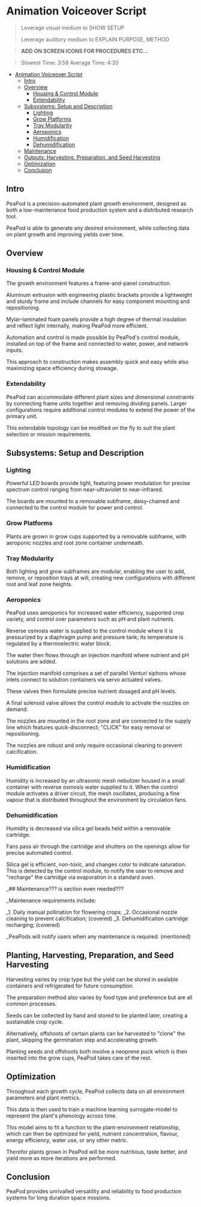 # Animation Voiceover Script

> Leverage visual medium to SHOW SETUP
>
> Leverage auditory medium to EXPLAIN PURPOSE, METHOD

> **ADD ON SCREEN ICONS FOR PROCEDURES ETC...**

> Slowest Time: 3:58
> Average Time: 4:20
<!-- Lol -->

- [Animation Voiceover Script](#animation-voiceover-script)
  - [Intro](#intro)
  - [Overview](#overview)
    - [Housing & Control Module](#housing--control-module)
    - [Extendability](#extendability)
  - [Subsystems: Setup and Description](#subsystems-setup-and-description)
    - [Lighting](#lighting)
    - [Grow Platforms](#grow-platforms)
    - [Tray Modularity](#tray-modularity)
    - [Aeroponics](#aeroponics)
    - [Humidification](#humidification)
    - [Dehumidification](#dehumidification)
  - [Maintenance](#maintenance)
  - [Outputs: Harvesting, Preparation, and Seed Harvesting](#outputs-harvesting-preparation-and-seed-harvesting)
  - [Optimization](#optimization)
  - [Conclusion](#conclusion)

## Intro

PeaPod is a precision-automated plant growth environment, designed as both a low-maintenance food production system and a distributed research tool. 

PeaPod is able to generate any desired environment, while collecting data on plant growth and improving yields over time.

## Overview

### Housing & Control Module

The growth environment features a frame-and-panel construction. 

Aluminum extrusion with engineering plastic brackets provide a lightweight and sturdy frame and include channels for easy component mounting and repositioning. 

Mylar-laminated foam panels provide a high degree of thermal insulation and reflect light internally, making PeaPod more efficient.

Automation and control is made possible by PeaPod's control module, installed on top of the frame and connected to water, power, and network inputs.

This approach to construction makes assembly quick and easy while also maximizing space efficiency during stowage.

### Extendability

PeaPod can accommodate different plant sizes and dimensional constraints by connecting frame units together and removing dividing panels. Larger configurations require additional control modules to extend the power of the primary unit. 

This extendable topology can be modified on the fly to suit the plant selection or mission requirements.

## Subsystems: Setup and Description

### Lighting

<!-- Description -->

Powerful LED boards provide light, featuring power modulation for precise spectrum control ranging from near-ultraviolet to near-infrared.

<!-- Setup -->

The boards are mounted to a removable subframe, daisy-chained and connected to the control module for power and control.

### Grow Platforms

<!-- Description and Setup (mostly visual) -->

Plants are grown in grow cups supported by a removable subframe, with aeroponic nozzles and root zone container underneath.

### Tray Modularity

Both lighting and grow subframes are modular, enabling the user to add, remove, or reposition trays at will, creating new configurations with different root and leaf zone heights. 

### Aeroponics

PeaPod uses aeroponics for increased water efficiency, supported crop variety, and control over parameters such as pH and plant nutrients.

Reverse osmosis water is supplied to the control module where it is pressurized by a diaphragm pump and pressure tank; its temperature is regulated by a thermoelectric water block. 

The water then flows through an injection manifold where nutrient and pH solutions are added.

The injection manifold comprises a set of parallel Venturi siphons whose inlets connect to solution containers via servo actuated valves.

These valves then formulate precise nutrient dosaged and pH levels.

A final solenoid valve allows the control module to activate the nozzles on demand.

The nozzles are mounted in the root zone and are connected to the supply line which features quick-disconnect; "CLICK" for easy removal or repositioning.

The nozzles are robust and only require occasional cleaning to prevent calcification.

### Humidification

Humidity is increased by an ultrasonic mesh nebulizer housed in a small container with reverse osmosis water supplied to it. When the control module activates a driver circuit, the mesh oscillates, producing a fine vapour that is distributed throughout the environment by circulation fans.

### Dehumidification

Humidity is decreased via silica gel beads held within a removable cartridge.

Fans pass air through the cartridge and shutters on the openings allow for precise automated control. 

Silica gel is efficient, non-toxic, and changes color to indicate saturation. This is detected by the control module, to notify the user to remove and "recharge" the cartridge via evaporation in a standard oven.


_## Maintenance??? is section even needed???

_Maintenance requirements include: 

_1. Daily manual pollination for flowering crops;
_2. Occasional nozzle cleaning to prevent calcification; (covered)
_3. Dehumidification cartridge recharging; (covered)

_PeaPods will notify users when any maintenance is required. (mentioned)


## Planting, Harvesting, Preparation, and Seed Harvesting

Harvesting varies by crop type but the yield can be stored in sealable containers and refrigerated for future consumption. 

The preparation method also varies by food type and preference but are all common processes.

Seeds can be collected by hand and stored to be planted later, creating a sustainable crop cycle. 

Alternatively, offshoots of certain plants can be harvested to "clone" the plant, skipping the germination step and accelerating growth.

Planting seeds and offshoots both involve a neoprene puck which is then inserted into the grow cups, PeaPod takes care of the rest. 

## Optimization

Throughout each growth cycle, PeaPod collects data on all environment parameters and plant metrics.

This data is then used to train a machine learning surrogate-model to represent the plant's phenology across time.

This model aims to fit a function to the plant-environment relationship, which can then be optimized for yield, nutrient concentration, flavour, energy efficiency, water use, or any other metric.

Therefor plants grown in PeaPod will be more nutritious, taste better, and yield more as more iterations are performed.

## Conclusion

PeaPod provides unrivalled versatility and reliability to food production systems for long duration space missions.
